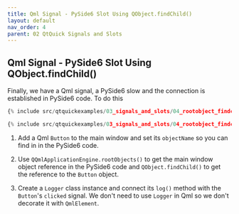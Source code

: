 ```yaml
---
title: Qml Signal - PySide6 Slot Using QObject.findChild()
layout: default
nav_order: 4
parent: 02 QtQuick Signals and Slots
---
```


## Qml Signal - PySide6 Slot Using QObject.findChild()

Finally, we have a Qml signal, a PySide6 slow and the connection is established in PySide6 code. To do this

```qml
{% include src/qtquickexamples/03_signals_and_slots/04_rootobject_findchild.qml %}
```

```python
{% include src/qtquickexamples/03_signals_and_slots/04_rootobject_findchild.py %}
```

1. Add a Qml `Button` to the main window and set its `objectName` so you can find in in the PySide6 code.

2. Use `QQmlApplicationEngine.rootObjects()` to get the main window object reference in the PySide6 code and `QObject.findChild()` to get the reference to the `Button` object.

3. Create a `Logger` class instance and connect its `log()` method with the `Button`'s `clicked` signal. We don't need to use `Logger` in Qml so we don't decorate it with `QmlElement`.